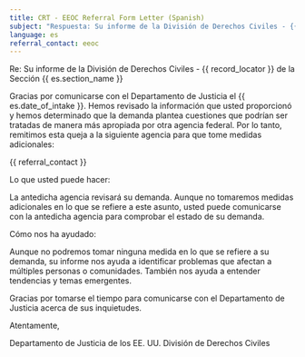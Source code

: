 ```yaml
---
title: CRT - EEOC Referral Form Letter (Spanish)
subject: "Respuesta: Su informe de la División de Derechos Civiles - {{ record_locator }} de la Sección {{ es.section_name }}"
language: es
referral_contact: eeoc
---
```

Re:		Su informe de la División de Derechos Civiles - {{ record_locator }} de la Sección {{ es.section_name }}

Gracias por comunicarse con el Departamento de Justicia el {{ es.date_of_intake }}. Hemos revisado la información que usted proporcionó y hemos determinado que la demanda plantea cuestiones que podrían ser tratadas de manera más apropiada por otra agencia federal. Por lo tanto, remitimos esta queja a la siguiente agencia para que tome medidas adicionales:

{{ referral_contact }}

Lo que usted puede hacer:

La antedicha agencia revisará su demanda. Aunque no tomaremos medidas adicionales en lo que se refiere a este asunto, usted puede comunicarse con la antedicha agencia para comprobar el estado de su demanda.

Cómo nos ha ayudado:

Aunque no podremos tomar ninguna medida en lo que se refiere a su demanda, su informe nos ayuda a identificar problemas que afectan a múltiples personas o comunidades. También nos ayuda a entender tendencias y temas emergentes.

Gracias por tomarse el tiempo para comunicarse con el Departamento de Justicia acerca de sus inquietudes.

Atentamente,


Departamento de Justicia de los EE. UU.
División de Derechos Civiles
